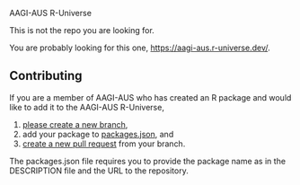 AAGI-AUS R-Universe

This is not the repo you are looking for.

You are probably looking for this one, <https://aagi-aus.r-universe.dev/>.

## Contributing

If you are a member of AAGI-AUS who has created an R package and would like to add it to the AAGI-AUS R-Universe,
1. [please create a new branch](https://github.com/AAGI-AUS/aagi-aus.r-universe.dev/branches),
2. add your package to [packages.json](https://github.com/AAGI-AUS/aagi-aus.r-universe.dev/blob/main/packages.json), and
3. [create a new pull request](https://github.com/AAGI-AUS/aagi-aus.r-universe.dev/compare) from your branch.

The packages.json file requires you to provide the package name as in the DESCRIPTION file and the URL to the repository.
